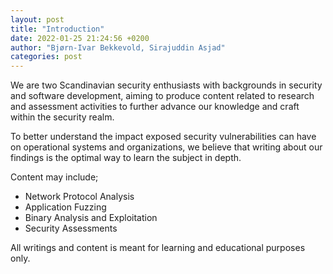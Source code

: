 ```yaml
---
layout: post
title: "Introduction"
date: 2022-01-25 21:24:56 +0200
author: "Bjørn-Ivar Bekkevold, Sirajuddin Asjad"
categories: post
---
```


We are two Scandinavian security enthusiasts with backgrounds in security and software development, aiming to produce content related to research and assessment activities to further advance our knowledge and craft within the security realm. 

To better understand the impact exposed security vulnerabilities can have on operational systems and organizations, we believe that writing about our findings is the optimal way to learn the subject in depth. 

Content may include;
- Network Protocol Analysis
- Application Fuzzing
- Binary Analysis and Exploitation
- Security Assessments

All writings and content is meant for learning and educational purposes only.